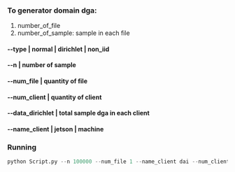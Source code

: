 <!-- ```
git remote add origin https://github.com/luannt0801/generator_dga_domain.git
git branch -M main
git push -u origin main
``` -->

### To generator domain dga:
1. number_of_file
2. number_of_sample: sample in each file

#### --type | normal | dirichlet | non_iid
#### --n | number of sample
#### --num_file | quantity of file
#### --num_client | quantity of client
#### --data_dirichlet | total sample dga in each client
#### --name_client | jetson | machine

### Running
```python
python Script.py --n 100000 --num_file 1 --name_client dai --num_client 1
```